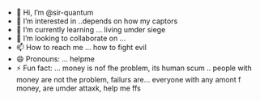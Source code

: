 - 👋 Hi, I’m @sir-quantum
- 👀 I’m interested in ..depends on how my captors 
- 🌱 I’m currently learning ... living umder siege
- 💞️ I’m looking to collaborate on ...
- 📫 How to reach me ... how to fight evil
- 😄 Pronouns: ... helpme
- ⚡ Fun fact: ... money is nof fhe problem, its human scum .. people with money are not the problem, failurs are... everyone with any amont f money, are umder attaxk, help me ffs 

<!---
sir-quantum/sir-quantum is a ✨ special ✨ repository because its `README.md` (this file) appears on your GitHub profile.
You can click the Preview link to take a look at your changes.
--->
